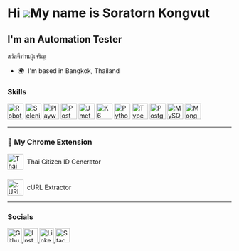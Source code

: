 Hi ![](https://user-images.githubusercontent.com/18350557/176309783-0785949b-9127-417c-8b55-ab5a4333674e.gif)My name is Soratorn Kongvut
========================================================================================================================================

I'm an Automation Tester
------------------------

สวัสดีท่านผู้เจริญ

* 🌍  I'm based in Bangkok, Thailand

### Skills

<p align="left">
<a href="https://robotframework.org/" target="_blank" rel="noreferrer"><img src="https://upload.wikimedia.org/wikipedia/commons/e/e4/Robot-framework-logo.png" width="36" height="36" alt="Robot_Framework" title="Robot Framework"/></a>
<a href="https://www.selenium.dev/" target="_blank" rel="noreferrer"><img src="https://miro.medium.com/v2/resize:fit:1400/1*musVE9e4bgjTWeoRmc-P_w.png" width="36" height="36" alt="Selenium" title="Selenium"/></a>
<a href="https://playwright.dev/" target="_blank" rel="noreferrer"><img src="https://playwright.dev/img/playwright-logo.svg" width="36" height="36" alt="Playwright" title="Playwright"/></a>
<a href="https://www.postman.com/" target="_blank" rel="noreferrer"><img src="https://voyager.postman.com/logo/postman-logo-icon-orange.svg" width="36" height="36" alt="Postman" title="Postman"/></a>
<a href="https://jmeter.apache.org/" target="_blank" rel="noreferrer"><img src="https://jmeter.apache.org/images/jmeter_square.svg" width="36" height="36" alt="Jmeter" title="Jmeter"/></a>
<a href="https://k6.io/" target="_blank" rel="noreferrer"><img src="https://upload.wikimedia.org/wikipedia/commons/e/ef/K6-logo.svg" width="36" height="36" alt="K6" title="K6"/></a>
<a href="https://www.python.org/" target="_blank" rel="noreferrer"><img src="https://raw.githubusercontent.com/danielcranney/readme-generator/main/public/icons/skills/python-colored.svg" width="36" height="36" alt="Python" title="Python"/></a>
<a href="https://www.typescriptlang.org/" target="_blank" rel="noreferrer"><img src="https://raw.githubusercontent.com/danielcranney/readme-generator/main/public/icons/skills/typescript-colored.svg" width="36" height="36" alt="TypeScript" title="TypeScript"/></a>
<a href="https://www.postgresql.org/" target="_blank" rel="noreferrer"><img src="https://raw.githubusercontent.com/danielcranney/readme-generator/main/public/icons/skills/postgresql-colored.svg" width="36" height="36" alt="PostgreSQL" title="PostgreSQL"/></a>
<a href="https://www.mysql.com/" target="_blank" rel="noreferrer"><img src="https://raw.githubusercontent.com/danielcranney/readme-generator/main/public/icons/skills/mysql-colored.svg" width="36" height="36" alt="MySQL" title="MySQL"/></a>
<a href="https://www.mongodb.com/" target="_blank" rel="noreferrer"><img src="https://raw.githubusercontent.com/danielcranney/readme-generator/main/public/icons/skills/mongodb-colored.svg" width="36" height="36" alt="MongoDB" title="MongoDB"/></a>
</p>

---

### 🔧 My Chrome Extension

<p align="left">
  <a href="https://chromewebstore.google.com/detail/thai-citizen-id-generator/epjdfiocihakcbcndegikddpdokoanip" target="_blank" rel="noreferrer" style="display: inline-flex; align-items: center; text-decoration: none; margin-bottom: 8px;">
    <img
      src="https://lh3.googleusercontent.com/Ia_AH2eh3iUBsisaCNwH0Ei3vBDw5dAiWR1NRET8XTgzk2-EmLGH_1B81zhQ9fNW8YGsi-YTGExExoBopZhpsrS_PME=s60"
      width="36" height="36"
      alt="Thai Citizen ID Generator"
      title="Thai Citizen ID Generator"
    >
    <span style="margin-left: 8px;">Thai Citizen ID Generator</span>
  </a>
</p>

<p align="left">
  <a href="https://chromewebstore.google.com/detail/curl-extractor/nachklacnhahejdgfeggbalaiibkjoin" target="_blank" rel="noreferrer" style="display: inline-flex; align-items: center; text-decoration: none;">
    <img
      src="https://lh3.googleusercontent.com/D8LKo5MYkVDLYSx2WodhaXhqorCYOy3eOBxQZ-4-1943eFgzhViq-Sc7351b-SXwJuLMn5AZ-Qi8kEtBiXB3o2YTvQ=s60"
      width="36" height="36"
      alt="cURL Extractor"
      title="cURL Extractor"
    >
    <span style="margin-left: 8px;">cURL Extractor</span>
  </a>
</p>



---

### Socials

<p align="left">
  <a href="https://www.github.com/jomkongvut" target="_blank" rel="noreferrer">
    <img src="https://raw.githubusercontent.com/danielcranney/readme-generator/main/public/icons/socials/github.svg" width="32" height="32" alt="Github" title="Github"/>
  </a>
  <a href="http://www.instagram.com/soratorn_jom" target="_blank" rel="noreferrer">
    <img src="https://raw.githubusercontent.com/danielcranney/readme-generator/main/public/icons/socials/instagram.svg" width="32" height="32" alt="Instagram" title="Instagram"/>
  </a>
  <a href="https://www.linkedin.com/in/soratornkongvut" target="_blank" rel="noreferrer">
    <img src="https://raw.githubusercontent.com/danielcranney/readme-generator/main/public/icons/socials/linkedin.svg" width="32" height="32" alt="LinkedIn" title="LinkedIn"/>
  </a>
  <a href="https://www.stackoverflow.com/users/21147908" target="_blank" rel="noreferrer">
    <img src="https://raw.githubusercontent.com/danielcranney/readme-generator/main/public/icons/socials/stackoverflow.svg" width="32" height="32" alt="Stack Overflow" title="Stack Overflow"/>
  </a>
</p>
